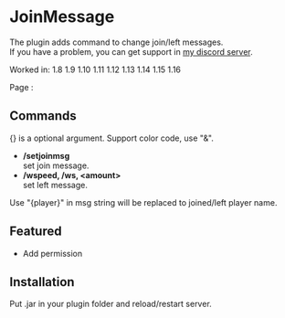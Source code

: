 # JoinMessage
The plugin adds command to change join/left messages.  
If you have a problem, you can get support in [my discord server](https://discord.gg/A8XtpJhHrV).

Worked in: 1.8 1.9 1.10 1.11 1.12 1.13 1.14 1.15 1.16

Page : 

## Commands
{} is a optional argument.
Support color code, use "&".

* **/setjoinmsg <msg>**  
set join message.
* **/wspeed, /ws, \<amount>**  
set left message.

Use "{player}" in msg string will be replaced to joined/left player name.

## Featured
* Add permission

## Installation
Put .jar in your plugin folder and reload/restart server.
